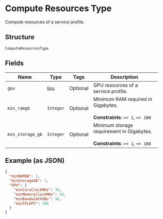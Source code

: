 
# Compute Resources Type

Compute resources of a service profile.

## Structure

`ComputeResourcesType`

## Fields

| Name | Type | Tags | Description |
|  --- | --- | --- | --- |
| `gpu` | [`Gpu`](../../doc/models/gpu.md) | Optional | GPU resources of a service profile. |
| `min_ramgb` | `Integer` | Optional | Minimum RAM required in Gigabytes.<br><br>**Constraints**: `>= 1`, `<= 100` |
| `min_storage_gb` | `Integer` | Optional | Minimum storage requirement in Gigabytes.<br><br>**Constraints**: `>= 1`, `<= 100` |

## Example (as JSON)

```json
{
  "minRAMGB": 1,
  "minStorageGB": 1,
  "GPU": {
    "minCoreClockMHz": 76,
    "minMemoryClockMHz": 20,
    "minBandwidthGBs": 96,
    "minTFLOPS": 100
  }
}
```

